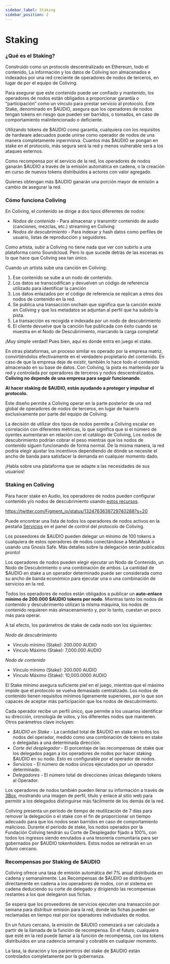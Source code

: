 ```yaml
---
sidebar_label: Staking
sidebar_position: 2
---
```


# Staking

### ¿Qué es el Staking?

Construido como un protocolo descentralizado en Ethereum, todo el contenido, La información y los datos de Coliving son almacenados e indexados por una red creciente de operadores de nodos de terceros, en lugar de por el equipo de Coliving.

Para asegurar que este contenido puede ser confiado y mantenido, los operadores de nodos están obligados a proporcionar garantía o “participación” como un vínculo para prestar servicio al protocolo. Este Stake, denominado en $AUDIO, asegura que los operadores de nodos tengan tokens en riesgo que pueden ser barridos, o tomados, en caso de comportamiento malintencionado o deficiente.

Utilizando tokens de $AUDIO como garantía, cualquiera con los requisitos de hardware adecuados puede unirse como operador de nodos de una manera completamente inpermisiva. Cuantos más $AUDIO se pongan en stake en el protocolo, más segura será la red y menos vulnerable será a los ataques externos.

Como recompensa por el servicio de la red, los operadores de nodos ganarán $AUDIO a través de la emisión automática en cadena, o la creación en curso de nuevos tokens distribuidos a actores con valor agregado.

Quienes obtengan más $AUDIO ganarán una porción mayor de emisión a cambio de asegurar la red.

### Cómo funciona Coliving

En Coliving, el contenido se dirige a dos tipos diferentes de nodos:

* _Nodos de contenido_ - Para almacenar y transmitir contenido de audio \(canciones, mezclas, etc.\) streaming en Coliving
* _Nodos de descubrimiento_ - Para indexar y hash datos como perfiles de usuario, listas de reproducción y seguidores.

Como artista, subir a Coliving no tiene nada que ver con subirlo a una plataforma como Soundcloud. Pero lo que sucede detrás de las escenas es lo que hace que Coliving sea tan único.

Cuando un artista sube una canción en Coliving:

1. Ese contenido se sube a un nodo de contenido.
2. Los datos se transcodifican y devuelven un código de referencia utilizado para identificar la canción
3. Los datos enlazados por el código de referencia se replican a otros dos nodos de contenido en la red.
4. Se publica una transacción onchain que significa que la canción existe en Coliving y que los metadatos se adjuntan al perfil que ha subido la pista.
5. La transacción es recogida e indexada por un nodo de descubrimiento
6. El cliente devuelve que la canción fue publicada con éxito cuando se muestra en el Nodo de Descubrimiento, marcando la carga completa!

¡Muy simple verdad! Pues bien, aquí es donde entra en juego el stake.

En otras plataformas, un proceso similar es operado por la empresa matriz, convirtiéndolos efectivamente en el verdadero propietario del contenido. En caso de que la empresa deje de existir, también lo hace todo el contenido almacenado en su base de datos. Con Coliving, la pista es mantenida por la red y controlada por operadores de terceros y nodos descentralizados. **Coliving no depende de una empresa para seguir funcionando**.

**Al hacer staking de $AUDIO, estás ayudando a proteger y impulsar el protocolo.**

Este diseño permite a Coliving operar en la parte posterior de una red global de operadores de nodos de terceros, en lugar de hacerlo exclusivamente por parte del equipo de Coliving.

La decisión de utilizar dos tipos de nodos permite a Coliving escalar en correlación con diferentes métricas, lo que significa que si el número de oyentes aumentaran en relación con el catálogo de Coliving, Los nodos de descubrimiento podrían cobrar el peso mientras que los nodos de contenido siguen funcionando de forma normal. De la misma manera, la red podría elegir ajustar los incentivos dependiendo de dónde se necesite el ancho de banda para satisfacer la demanda en cualquier momento dado.

¡Habla sobre una plataforma que se adapte a las necesidades de sus usuarios!

### **Staking en Coliving**

Para hacer stake en Audio, los operadores de nodos pueden configurar contenido y/o nodos de descubrimiento usando [estos recursos](https://github.com/AudiusProject/-protocol/wiki/Staking-Resources).

https://twitter.com/Figment_io/status/1324763638729740288?s=20

Puede encontrar una lista de todos los operadores de nodos activos en la pestaña [Servicios](https://dashboard..org/services) en el panel de control del protocolo de Coliving.

Los poseedores de $AUDIO pueden delegar un mínimo de 100 tokens a cualquiera de estos operadores de nodos conectándose a MetaMask o usando una Gnosis Safe. Más detalles sobre la delegación serán publicados pronto!

Los operadores de nodos pueden elegir ejecutar un Nodo de Contenido, un Nodo de Descubrimiento o una combinación de ambos. La cantidad de $AUDIO en stake a un operador determinado puede ser considerada como su ancho de banda económico para ejecutar una o una combinación de servicios en la red.

Todos los operadores de nodos están obligados a publicar un **auto-enlace mínimo de 200.000 $AUDIO tokens por nodo**. Mientras tanto los nodos de contenido y descubrimiento utilizan la misma máquina, los nodos de contenido requieren más almacenamiento y, por lo tanto, cuestan un poco más para operar.

A tal efecto, los parámetros de stake de cada nodo son los siguientes:

_Nodo de descubrimiento_

* Vínculo mínimo (Stake): 200.000 AUDIO
* Vínculo Máximo (Stake): 7,000.000 AUDIO

_Nodo de contenido_

* Vínculo mínimo (Stake): 200.000 AUDIO
* Vínculo Máximo (Stake): 10,000.0000 AUDIO

El Stake mínimo asegura suficiente piel en el juego, mientras que el máximo impide que el protocolo se vuelva demasiado centralizado. Los nodos de contenido tienen requisitos mínimos ligeramente superiores, por lo que son capaces de aceptar más participación que los nodos de descubrimiento.

Cada operador recibe un perfil único, que permite a los usuarios identificar su dirección, cronología de votos, y los diferentes nodos que mantenen. Otros parámetros clave incluyen:

* _$AUDIO en Stake_ - La cantidad total de $AUDIO en stake en todos los nodos del operador, medido como una combinación de tokens en stake o delegadas a una determinada dirección.
* _Corte del desplegador_ - El porcentaje de las recompensas de stake que los delegados pagan a los operadores de nodos por hacer staking $AUDIO en su nodo. Esto es configurable por el operador de nodos.
* _Servicios_ - El número de nodos únicos ejecutados por un operador determinado.
* _Delegadores_ - El número total de direcciones únicas delegando tokens al Operador.

Los operadores de nodos también pueden llenar su información a través de [3Box](https://3box.io/), mostrando una imagen de perfil, título y enlace al sitio web para permitir a los delegados distinguirse más fácilmente de los demás de la red.

Coliving presenta un período de tiempo de reutilización de 7 días para remover la delegación o el stake con el fin de proporcionar un tiempo adecuado para que los nodos sean barridos en caso de comportamiento malicioso. Durante el período de stake, los nodos operados por la Fundación Coliving tendrán su Corte de Desplegador fijado a 100%, con todos los ingresos siendo enrutados a una tesorería comunitaria para ser gobernados por $AUDIO tokenholders. Estos nodos se retirarán en un futuro cercano.

### **Recompensas por Staking de $AUDIO**

Coliving ofrece una tasa de emisión automática del 7% anual distribuida en cadena y semanalmente. Las Recompensas de $AUDIO se distribuyen directamente en cadena a los operadores de nodos, con el sistema en cadena deduciendo su corte de delegado y dirigiendo las recompensas restantes a los que delegaron sus fichas.

Se espera que los proveedores de servicios ejecuten una transacción por semana para distribuir emisión para la red, donde las fichas pueden ser reclamadas en tiempo real por los operadores individuales de nodos.

En un futuro cercano, la emisión de $AUDIO comenzará a ser calculada a partir de la llamada de la función de recompensa. En el futuro, cualquiera que esté en la red puede llamar a la función de recompensa, con los tokens distribuidos en una cadencia semanal y cobrable en cualquier momento.

La tasa, la duración y los parámetros del stake de $AUDIO están controlados completamente por la gobernanza.
